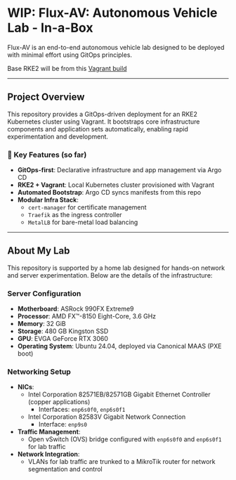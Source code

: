 # WIP: Flux-AV: Autonomous Vehicle Lab - In-a-Box

Flux-AV is an end-to-end autonomous vehicle lab designed to be deployed with minimal effort using GitOps principles.

Base RKE2 will be from this [Vagrant build](https://github.com/rerichardjr/vagrant-rke2)

---

## Project Overview

This repository provides a GitOps-driven deployment for an RKE2 Kubernetes cluster using Vagrant. It bootstraps core infrastructure components and application sets automatically, enabling rapid experimentation and development.

### 🔧 Key Features (so far)

- **GitOps-first**: Declarative infrastructure and app management via Argo CD
- **RKE2 + Vagrant**: Local Kubernetes cluster provisioned with Vagrant
- **Automated Bootstrap**: Argo CD syncs manifests from this repo
- **Modular Infra Stack**:
  - `cert-manager` for certificate management
  - `Traefik` as the ingress controller
  - `MetalLB` for bare-metal load balancing

---

## About My Lab

This repository is supported by a home lab designed for hands-on network and server experimentation.  Below are the details of the infrastructure:

### Server Configuration
- **Motherboard**: ASRock 990FX Extreme9
- **Processor**: AMD FX™-8150 Eight-Core, 3.6 GHz
- **Memory**: 32 GiB
- **Storage**: 480 GB Kingston SSD
- **GPU**: EVGA GeForce RTX 3060
- **Operating System**: Ubuntu 24.04, deployed via Canonical MAAS (PXE boot)

### Networking Setup
- **NICs**:  
  - Intel Corporation 82571EB/82571GB Gigabit Ethernet Controller (copper applications)  
    - Interfaces: `enp6s0f0`, `enp6s0f1`  
  - Intel Corporation 82583V Gigabit Network Connection  
    - Interface: `enp9s0`  
- **Traffic Management**:  
  - Open vSwitch (OVS) bridge configured with `enp6s0f0` and `enp6s0f1` for lab traffic  
- **Network Integration**:  
  - VLANs for lab traffic are trunked to a MikroTik router for network segmentation and control

